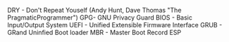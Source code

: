 DRY - Don't Repeat Youself (Andy Hunt, Dave Thomas "The PragmaticProgrammer")
GPG- GNU Privacy Guard
BIOS - Basic Input/Output System
UEFI - Unified Extensible Firmware Interface
GRUB - GRand Uninfied Boot loader
MBR - Master Boot Record
ESP
